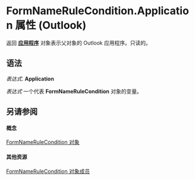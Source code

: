 
# FormNameRuleCondition.Application 属性 (Outlook)

返回 **[应用程序](797003e7-ecd1-eccb-eaaf-32d6ddde8348.md)** 对象表示父对象的 Outlook 应用程序。只读的。


## 语法

 _表达式_. **Application**

 _表达式_ 一个代表 **FormNameRuleCondition** 对象的变量。


## 另请参阅


#### 概念


[FormNameRuleCondition 对象](75b7f687-66e6-4863-b8aa-f19e98fedc45.md)
#### 其他资源


[FormNameRuleCondition 对象成员](deb9d55d-e217-9f31-3375-7713f98f3244.md)